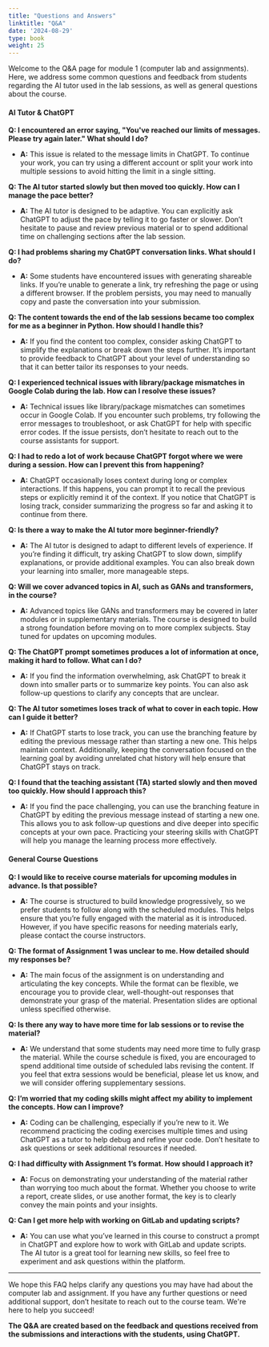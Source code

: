 ```yaml
---
title: "Questions and Answers"
linktitle: "Q&A"
date: '2024-08-29'
type: book
weight: 25
---
```


Welcome to the Q&A page for module 1 (computer lab and assignments). Here, we address some common questions and feedback from students regarding the AI tutor used in the lab sessions, as well as general questions about the course.

#### **AI Tutor & ChatGPT**

**Q: I encountered an error saying, "You've reached our limits of messages. Please try again later." What should I do?**
- **A:** This issue is related to the message limits in ChatGPT. To continue your work, you can try using a different account or split your work into multiple sessions to avoid hitting the limit in a single sitting.

**Q: The AI tutor started slowly but then moved too quickly. How can I manage the pace better?**
- **A:** The AI tutor is designed to be adaptive. You can explicitly ask ChatGPT to adjust the pace by telling it to go faster or slower. Don’t hesitate to pause and review previous material or to spend additional time on challenging sections after the lab session.

**Q: I had problems sharing my ChatGPT conversation links. What should I do?**
- **A:** Some students have encountered issues with generating shareable links. If you’re unable to generate a link, try refreshing the page or using a different browser. If the problem persists, you may need to manually copy and paste the conversation into your submission.

**Q: The content towards the end of the lab sessions became too complex for me as a beginner in Python. How should I handle this?**
- **A:** If you find the content too complex, consider asking ChatGPT to simplify the explanations or break down the steps further. It’s important to provide feedback to ChatGPT about your level of understanding so that it can better tailor its responses to your needs.

**Q: I experienced technical issues with library/package mismatches in Google Colab during the lab. How can I resolve these issues?**
- **A:** Technical issues like library/package mismatches can sometimes occur in Google Colab. If you encounter such problems, try following the error messages to troubleshoot, or ask ChatGPT for help with specific error codes. If the issue persists, don’t hesitate to reach out to the course assistants for support.

**Q: I had to redo a lot of work because ChatGPT forgot where we were during a session. How can I prevent this from happening?**
- **A:** ChatGPT occasionally loses context during long or complex interactions. If this happens, you can prompt it to recall the previous steps or explicitly remind it of the context. If you notice that ChatGPT is losing track, consider summarizing the progress so far and asking it to continue from there.

**Q: Is there a way to make the AI tutor more beginner-friendly?**
- **A:** The AI tutor is designed to adapt to different levels of experience. If you’re finding it difficult, try asking ChatGPT to slow down, simplify explanations, or provide additional examples. You can also break down your learning into smaller, more manageable steps.

**Q: Will we cover advanced topics in AI, such as GANs and transformers, in the course?**
- **A:** Advanced topics like GANs and transformers may be covered in later modules or in supplementary materials. The course is designed to build a strong foundation before moving on to more complex subjects. Stay tuned for updates on upcoming modules.

**Q: The ChatGPT prompt sometimes produces a lot of information at once, making it hard to follow. What can I do?**
- **A:** If you find the information overwhelming, ask ChatGPT to break it down into smaller parts or to summarize key points. You can also ask follow-up questions to clarify any concepts that are unclear.

**Q: The AI tutor sometimes loses track of what to cover in each topic. How can I guide it better?**
- **A:** If ChatGPT starts to lose track, you can use the branching feature by editing the previous message rather than starting a new one. This helps maintain context. Additionally, keeping the conversation focused on the learning goal by avoiding unrelated chat history will help ensure that ChatGPT stays on track.

**Q: I found that the teaching assistant (TA) started slowly and then moved too quickly. How should I approach this?**
- **A:** If you find the pace challenging, you can use the branching feature in ChatGPT by editing the previous message instead of starting a new one. This allows you to ask follow-up questions and dive deeper into specific concepts at your own pace. Practicing your steering skills with ChatGPT will help you manage the learning process more effectively.

#### **General Course Questions**

**Q: I would like to receive course materials for upcoming modules in advance. Is that possible?**
- **A:** The course is structured to build knowledge progressively, so we prefer students to follow along with the scheduled modules. This helps ensure that you’re fully engaged with the material as it is introduced. However, if you have specific reasons for needing materials early, please contact the course instructors.

**Q: The format of Assignment 1 was unclear to me. How detailed should my responses be?**
- **A:** The main focus of the assignment is on understanding and articulating the key concepts. While the format can be flexible, we encourage you to provide clear, well-thought-out responses that demonstrate your grasp of the material. Presentation slides are optional unless specified otherwise.

**Q: Is there any way to have more time for lab sessions or to revise the material?**
- **A:** We understand that some students may need more time to fully grasp the material. While the course schedule is fixed, you are encouraged to spend additional time outside of scheduled labs revising the content. If you feel that extra sessions would be beneficial, please let us know, and we will consider offering supplementary sessions.

**Q: I’m worried that my coding skills might affect my ability to implement the concepts. How can I improve?**
- **A:** Coding can be challenging, especially if you’re new to it. We recommend practicing the coding exercises multiple times and using ChatGPT as a tutor to help debug and refine your code. Don’t hesitate to ask questions or seek additional resources if needed.

**Q: I had difficulty with Assignment 1’s format. How should I approach it?**
- **A:** Focus on demonstrating your understanding of the material rather than worrying too much about the format. Whether you choose to write a report, create slides, or use another format, the key is to clearly convey the main points and your insights.

**Q: Can I get more help with working on GitLab and updating scripts?**
- **A:** You can use what you’ve learned in this course to construct a prompt in ChatGPT and explore how to work with GitLab and update scripts. The AI tutor is a great tool for learning new skills, so feel free to experiment and ask questions within the platform.

---

We hope this FAQ helps clarify any questions you may have had about the computer lab and assignment. If you have any further questions or need additional support, don’t hesitate to reach out to the course team. We're here to help you succeed!

**The Q&A are created based on the feedback and questions received from the submissions and interactions with the students, using ChatGPT.**
 